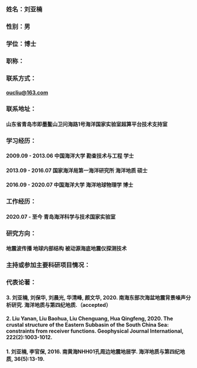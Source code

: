 ### 姓名：刘亚楠
### 性别：男
### 学位：博士
### 职称：

### 联系方式：
####    oucliu@163.com
### 联系地址：
####    山东省青岛市即墨鳌山卫问海路1号海洋国家实验室超算平台技术支持室

### 学习经历：
####    2009.09 - 2013.06 中国海洋大学 勘查技术与工程 学士
####    2013.09 - 2016.07 国家海洋局第一海洋研究所 海洋地质 硕士
####    2016.09 - 2020.07 中国海洋大学 海洋地球物理学 博士

### 工作经历：
####    2020.07 - 至今 青岛海洋科学与技术国家实验室
### 研究方向：
####    地震波传播 地球内部结构 被动源海底地震仪探测技术

### 主持或参加主要科研项目情况：
####

### 代表论著：
####    3. 刘亚楠, 刘保华, 刘晨光, 华清峰, 颜文华, 2020. 南海东部次海盆地震背景噪声分析研究. 海洋地质与第四纪地质.（accepted）
####    2. Liu Yanan, Liu Baohua, Liu Chenguang, Hua Qingfeng, 2020. The crustal structure of the Eastern Subbasin of the South China Sea: constraints from receiver functions. Geophysical Journal International, 222(2):1003-1012.
####    1. 刘亚楠, 李官保, 2016. 南黄海NHH01孔周边地震地层学. 海洋地质与第四纪地质, 36(5):13-19.
